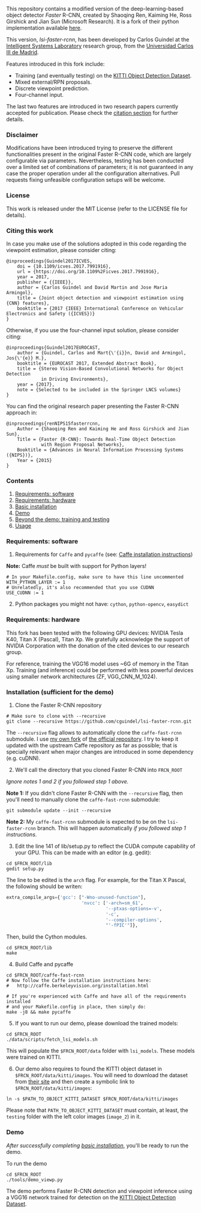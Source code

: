 This repository contains a modified version of the deep-learning-based object detector *Faster* R-CNN, created by Shaoqing Ren, Kaiming He, Ross Girshick and Jian Sun (Microsoft Research). It is a fork of their python implementation available [here](https://github.com/rbgirshick/py-faster-rcnn).

This version, *lsi-faster-rcnn*, has been developed by Carlos Guindel at the [Intelligent Systems Laboratory](http://uc3m.es/islab) research group, from the [Universidad Carlos III de Madrid](http://www.uc3m.es/home).

Features introduced in this fork include:
* Training (and eventually testing) on the [KITTI Object Detection Dataset](http://www.cvlibs.net/datasets/kitti/eval_object.php).
* Mixed external/RPN proposals.
* Discrete viewpoint prediction.
* Four-channel input.

The last two features are introduced in two research papers currently accepted for publication. Please check the [citation section](#citing-this-work) for further details.

### Disclaimer

Modifications have been introduced trying to preserve the different functionalities present in the original Faster R-CNN code, which are largely configurable via parameters. Nevertheless, testing has been conducted over a limited set of combinations of parameters; it is not guaranteed in any case the proper operation under all the configuration alternatives. Pull requests fixing unfeasible configuration setups will be welcome.

### License

This work is released under the MIT License (refer to the LICENSE file for details).

### Citing this work

In case you make use of the solutions adopted in this code regarding the viewpoint estimation, please consider citing:

    @inproceedings{Guindel2017ICVES,
        doi = {10.1109/icves.2017.7991916},
        url = {https://doi.org/10.1109%2Ficves.2017.7991916},
        year = 2017,
        publisher = {{IEEE}},
        author = {Carlos Guindel and David Martin and Jose Maria Armingol},
        title = {Joint object detection and viewpoint estimation using {CNN} features},
        booktitle = {2017 {IEEE} International Conference on Vehicular Electronics and Safety ({ICVES})}
    }

Otherwise, if you use the four-channel input solution, please consider citing:

    @inproceedings{Guindel2017EUROCAST,
        author = {Guindel, Carlos and Mart{\'{i}}n, David and Armingol, Jos{\'{e}} M.},
        booktitle = {EUROCAST 2017, Extended Abstract Book},
        title = {Stereo Vision-Based Convolutional Networks for Object Detection
                 in Driving Environments},
        year = {2017},
        note = {Selected to be included in the Springer LNCS volumes}
    }

You can find the original research paper presenting the Faster R-CNN approach in:

    @inproceedings{renNIPS15fasterrcnn,
        Author = {Shaoqing Ren and Kaiming He and Ross Girshick and Jian Sun},
        Title = {Faster {R-CNN}: Towards Real-Time Object Detection
                 with Region Proposal Networks},
        Booktitle = {Advances in Neural Information Processing Systems ({NIPS})},
        Year = {2015}
    }

### Contents
1. [Requirements: software](#requirements-software)
2. [Requirements: hardware](#requirements-hardware)
3. [Basic installation](#installation-sufficient-for-the-demo)
4. [Demo](#demo)
5. [Beyond the demo: training and testing](#beyond-the-demo-installation-for-training-and-testing-models)
6. [Usage](#usage)

### Requirements: software

1. Requirements for `Caffe` and `pycaffe` (see: [Caffe installation instructions](http://caffe.berkeleyvision.org/installation.html))

  **Note:** Caffe *must* be built with support for Python layers!

  ```make
  # In your Makefile.config, make sure to have this line uncommented
  WITH_PYTHON_LAYER := 1
  # Unrelatedly, it's also recommended that you use CUDNN
  USE_CUDNN := 1
  ```

2. Python packages you might not have: `cython`, `python-opencv`, `easydict`

### Requirements: hardware

This fork has been tested with the following GPU devices: NVIDIA Tesla K40, Titan X (Pascal), Titan Xp. We gratefully acknowledge the support of NVIDIA Corporation with the donation of the cited devices to our research group.

For reference, training the VGG16 model uses ~6G of memory in the Titan Xp. Training (and inference) could be performed with less powerful devices using smaller network architectures (ZF, VGG_CNN_M_1024).

### Installation (sufficient for the demo)

1. Clone the Faster R-CNN repository
  ```Shell
  # Make sure to clone with --recursive
  git clone --recursive https://github.com/cguindel/lsi-faster-rcnn.git
  ```
  The `--recursive` flag allows to automatically clone the `caffe-fast-rcnn` submodule. I use [my own fork](https://github.com/cguindel/caffe-fast-rcnn) of [the official repository](https://github.com/rbgirshick/caffe-fast-rcnn). I try to keep it updated with the upstream Caffe repository as far as possible; that is specially relevant when major changes are introduced in some dependency (e.g. cuDNN).

2. We'll call the directory that you cloned Faster R-CNN into `FRCN_ROOT`

  *Ignore notes 1 and 2 if you followed step 1 above.*

  **Note 1:** If you didn't clone Faster R-CNN with the `--recursive` flag, then you'll need   to manually clone the `caffe-fast-rcnn` submodule:
  ```Shell
  git submodule update --init --recursive
  ```
  **Note 2:** My `caffe-fast-rcnn` submodule is expected to be on the `lsi-faster-rcnn` branch. This will happen automatically *if you followed step 1 instructions*.

3. Edit the line 141 of lib/setup.py to reflect the CUDA compute capability of your GPU. This can be made with an editor (e.g. gedit):
  ```Shell
  cd $FRCN_ROOT/lib
  gedit setup.py
  ```
  The line to be edited is the `arch` flag. For example, for the Titan X Pascal, the following should be writen:
  ```Python
  extra_compile_args={'gcc': ["-Wno-unused-function"],
                              'nvcc': ['-arch=sm_61',
                                       '--ptxas-options=-v',
                                       '-c',
                                       '--compiler-options',
                                       "'-fPIC'"]},
  ```

  Then, build the Cython modules.
  ```Shell
  cd $FRCN_ROOT/lib
  make
  ```

4. Build Caffe and pycaffe
  ```Shell
  cd $FRCN_ROOT/caffe-fast-rcnn
  # Now follow the Caffe installation instructions here:
  #   http://caffe.berkeleyvision.org/installation.html

  # If you're experienced with Caffe and have all of the requirements installed
  # and your Makefile.config in place, then simply do:
  make -j8 && make pycaffe
  ```

5. If you want to run our demo, please download the trained models:
  ```Shell
  cd $FRCN_ROOT
  ./data/scripts/fetch_lsi_models.sh
  ```

  This will populate the `$FRCN_ROOT/data` folder with `lsi_models`. These models were trained on KITTI.

6. Our demo also requires to found the KITTI object dataset in `$FRCN_ROOT/data/kitti/images`. You will need to download the dataset from [their site](http://www.cvlibs.net/datasets/kitti/) and then create a symbolic link to `$FRCN_ROOT/data/kitti/images`:

  ```Shell
  ln -s $PATH_TO_OBJECT_KITTI_DATASET $FRCN_ROOT/data/kitti/images
  ```

  Please note that `PATH_TO_OBJECT_KITTI_DATASET` must contain, at least, the `testing` folder with the left color images (`image_2`) in it.

### Demo

*After successfully completing [basic installation](#installation-sufficient-for-the-demo)*, you'll be ready to run the demo.

To run the demo
```Shell
cd $FRCN_ROOT
./tools/demo_viewp.py
```
The demo performs Faster R-CNN detection and viewpoint inference using a VGG16 network trained for detection on the [KITTI Object Detection Dataset](http://www.cvlibs.net/datasets/kitti/eval_object.php).
